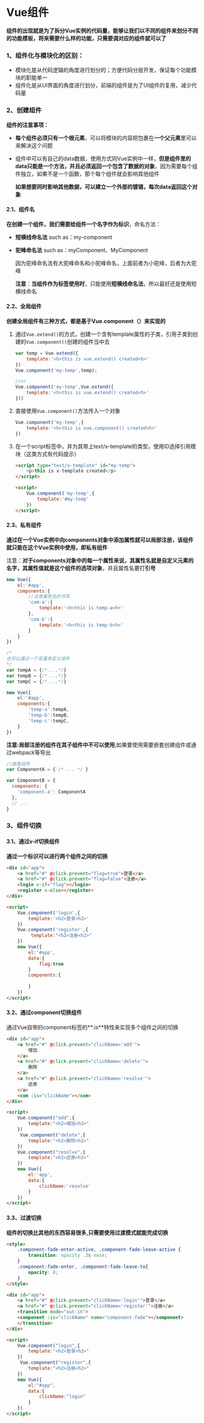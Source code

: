 # Vue组件

**组件的出现就是为了拆分Vue实例的代码量，能够让我们以不同的组件来划分不同的功能模板，将来需要什么样的功能，只需要调对应的组件就可以了**



### 1、组件化与模块化的区别：

- 模块化是从代码逻辑的角度进行划分的；方便代码分层开发，保证每个功能模块的职能单一
- 组件化是从UI界面的角度进行划分，前端的组件是为了UI组件的复用，减少代码量

### 2、创建组件

**组件的注意事项：**

- **每个组件必须只有一个根元素**，可以将模块的内容把包裹在**一个父元素**里可以来解决这个问题

- 组件中可以有自己的data数据，使用方式同Vue实例中一样，**但是组件里的data只能是一个方法，并且必须返回一个包含了数据的对象**，因为需要每个组件独立，如果不是一个函数，那个每个组件就会影响其他组件

  **如果想要同时影响其他数据，可以建立一个外部的镀锡，每次data返回这个对象**

#### 2.1、组件名

**在创建一个组件，我们需要给组件一个名字作为标识**，命名方法：



- **短横线命名法**  such as：my-component

- **驼峰命名法**  such as：myComponent、MyComponent

  因为驼峰命名法有大驼峰命名和小驼峰命名，上面前者为小驼峰，后者为大驼峰

  **注意**：**当组件作为标签使用时**，只能使用**短横线命名法**，所以最好还是使用短横线命名

#### 2.2、全局组件

**创建全局组件有三种方式，都是基于Vue.component（）来实现的**

1. 通过`Vue.extend()`的方式，创建一个含有template属性的子类，引用子类到创建的`Vue.component()`创建的组件当中去

   ```js
   var temp = Vue.extend({
       template:'<h>this is vue.extend() created<h>'
   })
   Vue.component('my-temp',temp);
   
   //or 
   Vue.component('my-temp',Vue.extend({
       template:'<h>this is vue.extend() created<h>'
   }))
   ```

   

2. 直接使用`Vue.component()`方法传入一个对象

   ```js
   Vue.component('my-temp',{
       template:'<h>this is vue.component() created<h>'
   })
   ```

3. 在一个script标签中，并为其带上text/x-template的类型，使用ID选择引用模块（这类方式有代码提示）

   ```html
   <script type="text/x-template" id="my-temp">
       <p>this is x-template created</p>
   </script>
   
   <script>
       Vue.component('my-temp',{
           template:'#my-temp'
       })
   </script>
   ```

#### 2.3、私有组件

**通过在一个Vue实例中向components对象中添加属性就可以局部注册，该组件就只能在这个Vue实例中使用，即私有组件**

注意：**对于components对象中的每一个属性来说，其属性名就是自定义元素的名字，其属性值就是这个组件的选项对象**，并且属性名要打**引号**

```js
new Vue({
    el:'#app',
    components:{
        //注意属性名的书写
        'com-a':{
            template:'<h>this is temp-a<h>'
        },
        'com-b':{
            template:'<h>this is temp-b<h>'
        }
    }
})

/*
也可以通过一个变量来定义组件
*/
var tempA = {/*....*/}
var tempB = {/*....*/}
var tempC = {/*....*/}

new Vue({
    el:'#app',
    components:{
        'temp-a':tempA,
        'temp-b':tempB,
        'temp-c':tempC,
    }
})
```

**注意:**局部注册的组件在其**子组件中不可以使用**,如果要使用需要嵌套创建组件或通过webpack等导出

```js
//嵌套组件
var ComponentA = { /* ... */ }

var ComponentB = {
  components: {
    'component-a': ComponentA
  },
  // ...
}
```

### 3、组件切换

#### 3.1、通过v-if切换组件

**通过一个标识可以进行两个组件之间的切换**

```html
<div id="app">
    <a href="#" @click.prevent="flag=true">登录</a>
    <a href="#" @click.prevent="flag=false">注册</a>
    <login v-if="flag"></login>
    <register v-else></register>
</div>

<script>
    Vue.component('login',{
        template:'<h2>登录<h2>'
    })
    Vue.component('register',{
         template:"<h2>注册<h2>"
    })
    new Vue({
        el:'#app',
        data:{
            flag:true
        }
        components:{
            
        }
    })
</script>
```

#### **3.2、通过component切换组件**

通过Vue自带的component标签的**:is**特性来实现多个组件之间的切换

```html
<div id="app">
    <a href="#" @click.prevent="clickName='add'">
        增加
    </a>
    <a href="#" @click.prevent="clickName='delete'">
        删除
    </a>
    <a href="#" @click.prevent="clickName='resolve'">
        还原
    </a>
    <com :is="clickName"></com>
</div>

<script>
    Vue.component("add",{
        template:"<h2>增加<h2>"
    })
     Vue.component("delete",{
        template:"<h2>删除<h2>"
    })
    Vue.component("resolve",{
        template:"<h2>还原<h2>"
    })
    new Vue({
        el:'app',
        data:{
            clickName:'resolve'
        }
    })
</script>
```

#### 3.3、过渡切换

**组件的切换比其他的东西容易很多,只需要使用过渡模式就能完成切换**

```html
<style>
    .component-fade-enter-active, .component-fade-leave-active {
        transition: opacity .3s ease;
    }
    .component-fade-enter, .component-fade-leave-to{
        opacity: 0;
    }
</style>

<div id="app">
    <a href="#" @click.prevent="clickName='login'">登录</a>
    <a href="#" @click.prevent="clickName='register'">注册</a>
    <transition mode="out-in">
    <component :is="clickName" name="component-fade"></component>
    </transition>
</div>

<script>
    Vue.component("login",{
        template:"<h2>登录<h2>"
    })
     Vue.component("register",{
        template:"<h2>注册<h2>"
    })
    new Vue({
        el:"#app",
        data:{
            clickName:"login"
        }
    })
</script>
```

